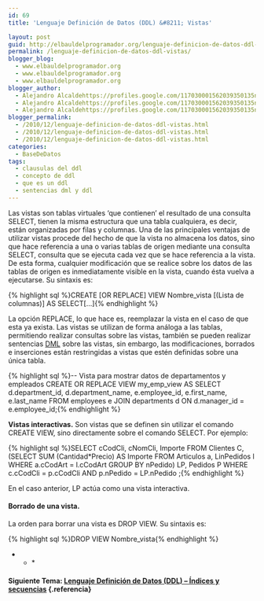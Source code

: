 ```yaml
---
id: 69
title: 'Lenguaje Definición de Datos (DDL) &#8211; Vistas'

layout: post
guid: http://elbauldelprogramador.org/lenguaje-definicion-de-datos-ddl-vistas/
permalink: /lenguaje-definicion-de-datos-ddl-vistas/
blogger_blog:
  - www.elbauldelprogramador.org
  - www.elbauldelprogramador.org
  - www.elbauldelprogramador.org
blogger_author:
  - Alejandro Alcaldehttps://profiles.google.com/117030001562039350135noreply@blogger.com
  - Alejandro Alcaldehttps://profiles.google.com/117030001562039350135noreply@blogger.com
  - Alejandro Alcaldehttps://profiles.google.com/117030001562039350135noreply@blogger.com
blogger_permalink:
  - /2010/12/lenguaje-definicion-de-datos-ddl-vistas.html
  - /2010/12/lenguaje-definicion-de-datos-ddl-vistas.html
  - /2010/12/lenguaje-definicion-de-datos-ddl-vistas.html
categories:
  - BaseDeDatos
tags:
  - clausulas del ddl
  - concepto de ddl
  - que es un ddl
  - sentencias dml y ddl
---
```

<div class="icosql">
</div>

Las vistas son tablas virtuales ‘que contienen’ el resultado de una consulta SELECT, tienen la misma estructura que una tabla cualquiera, es decir, están organizadas por filas y columnas. Una de las principales ventajas de utilizar vistas procede del hecho de que la vista no almacena los datos, sino que hace referencia a una o varias tablas de origen mediante una consulta SELECT, consulta que se ejecuta cada vez que se hace referencia a la vista. De esta forma, cualquier modificación que se realice sobre los datos de las tablas de origen es inmediatamente visible en la vista, cuando ésta vuelva a ejecutarse. Su sintaxis es:  
  
<!--more-->

{% highlight sql %}CREATE [OR REPLACE] VIEW Nombre_vista
[(Lista de columnas)]
AS SELECT[...]{% endhighlight %}

La opción REPLACE, lo que hace es, reemplazar la vista en el caso de que esta ya exista. Las vistas se utilizan de forma análoga a las tablas, permitiendo realizar consultas sobre las vistas, también se pueden realizar sentencias [DML][1] sobre las vistas, sin embargo, las modificaciones, borrados e inserciones están restringidas a vistas que estén definidas sobre una única tabla.

{% highlight sql %}<span class="comentario">-- Vista para mostrar datos de departamentos y empleados</span>
CREATE OR REPLACE VIEW my_emp_view AS
SELECT d.department_id, d.department_name,
  e.employee_id, e.first_name, e.last_name 
  FROM employees e 
  JOIN departments d ON d.manager_id = e.employee_id;{% endhighlight %}

**Vistas interactivas.** Son vistas que se definen sin utilizar el comando CREATE VIEW, sino directamente sobre el comando SELECT. Por ejemplo:

{% highlight sql %}SELECT cCodCli, cNomCli, Importe
     FROM Clientes C,(SELECT SUM (Cantidad*Precio) AS Importe
        FROM Articulos a, LinPedidos l
        WHERE a.cCodArt = l.cCodArt
        GROUP BY nPedido) LP,
   Pedidos P
     WHERE c.cCodCli = p.cCodCli AND p.nPedido = LP.nPedido ;{% endhighlight %}

En el caso anterior, LP actúa como una vista interactiva.

#### Borrado de una vista.

La orden para borrar una vista es DROP VIEW. Su sintaxis es:

{% highlight sql %}DROP VIEW Nombre_vista{% endhighlight %}



* * *</p> 

#### Siguiente Tema: [Lenguaje Definición de Datos (DDL) &#8211; Índices y secuencias][2] {.referencia}



 [1]: http://es.wikipedia.org/wiki/Lenguaje_de_Manipulaci%C3%B3n_de_Datos
 [2]: http://elbauldelprogramador.com/lenguaje-definicion-de-datos-ddl/